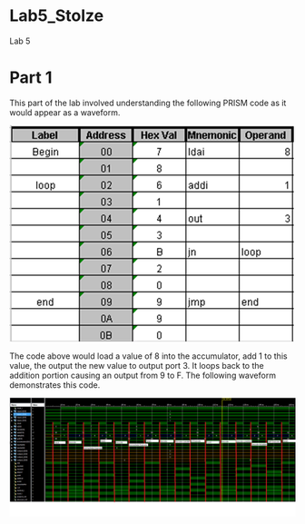Lab5_Stolze
===========

Lab 5 

# Part 1

This part of the lab involved understanding the following PRISM code as it would appear as a waveform.

![alt text](https://raw.githubusercontent.com/aaronstolze/Lab5_Stolze/master/PRISMCode.PNG "ALU Waveform")

The code above would load a value of 8 into the accumulator, add 1 to this value, the output the new value to output port 3. It loops back to the addition portion causing an output from 9 to F.  The following waveform demonstrates this code. 

![alt text](https://raw.githubusercontent.com/aaronstolze/Lab5_Stolze/master/AnnotatedWaveform.png "ALU Waveform")
